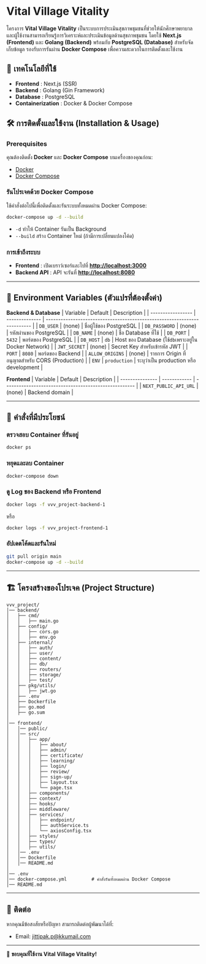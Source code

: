 # Vital Village Vitality

โครงการ **Vital Village Vitality** เป็นระบบการประเมินสุขภาพชุมชนที่ช่วยให้นักศึกษาพยาบาลและผู้ใช้งานสามารถเรียนรู้การวิเคราะห์และประเมินข้อมูลด้านสุขภาพชุมชน โดยใช้ **Next.js (Frontend)** และ **Golang (Backend)** พร้อมกับ **PostgreSQL (Database)** สำหรับจัดเก็บข้อมูล รองรับการรันผ่าน **Docker Compose** เพื่อความสะดวกในการติดตั้งและใช้งาน

## 🔧 เทคโนโลยีที่ใช้

- **Frontend** : Next.js (SSR)
- **Backend** : Golang (Gin Framework)
- **Database** : PostgreSQL
- **Containerization** : Docker & Docker Compose

## 🛠 การติดตั้งและใช้งาน (Installation & Usage)

### **Prerequisites**

คุณต้องติดตั้ง **Docker** และ **Docker Compose** บนเครื่องของคุณก่อน:

- [Docker](https://docs.docker.com/get-docker/)
- [Docker Compose](https://docs.docker.com/compose/install/)

### **รันโปรเจคด้วย Docker Compose**

ใช้คำสั่งต่อไปนี้เพื่อติดตั้งและรันระบบทั้งหมดผ่าน Docker Compose:

```bash
docker-compose up -d --build
```

- `-d` ทำให้ Container รันเป็น Background
- `--build` สร้าง Container ใหม่ (ถ้ามีการเปลี่ยนแปลงโค้ด)

### **การเข้าถึงระบบ**

- **Frontend** : เปิดเบราว์เซอร์และไปที่ **[http://localhost:3000](http://localhost:3000/)**
- **Backend API** : API จะรันที่ **[http://localhost:8080](http://localhost:8080/)**

---

## 🔑 Environment Variables (ตัวแปรที่ต้องตั้งค่า)

**Backend & Database**
| Variable | Default | Description |
| ----------------- | -------------- | ------------------------------------------------------------------------ |
| `DB_USER` | (none) | ชื่อผู้ใช้ของ PostgreSQL |
| `DB_PASSWORD` | (none) | รหัสผ่านของ PostgreSQL |
| `DB_NAME` | (none) | ชื่อ Database ที่ใช้ |
| `DB_PORT` | `5432` | พอร์ตของ PostgreSQL |
| `DB_HOST` | `db` | Host ของ Database (ใช้`db`เพราะอยู่ใน Docker Network) |
| `JWT_SECRET` | (none) | Secret Key สำหรับเข้ารหัส JWT |
| `PORT` | `8080` | พอร์ตของ Backend |
| `ALLOW_ORIGINS` | (none) | รายการ Origin ที่อนุญาตสำหรับ CORS (Production) |
| `ENV` | `production` | ระบุว่าเป็น production หรือ development |

**Frontend**
| Variable | Default | Description |
| --------------- | ------------ | ----------------------------------------------------- |
| `NEXT_PUBLIC_API_URL` | (none) | Backend domain |

---

## 🚀 คำสั่งที่มีประโยชน์

### **ตรวจสอบ Container ที่รันอยู่**

```bash
docker ps
```

### **หยุดและลบ Container**

```bash
docker-compose down
```

### **ดู Log ของ Backend หรือ Frontend**

```bash
docker logs -f vvv_project-backend-1
```

หรือ

```bash
docker logs -f vvv_project-frontend-1
```

### **อัปเดตโค้ดและรันใหม่**

```bash
git pull origin main
docker-compose up -d --build
```

---

## 🏗 โครงสร้างของโปรเจค (Project Structure)

```plaintext
vvv_project/
│── backend/
│   ├── cmd/
│   │   ├── main.go
│   ├── config/
│   │   ├── cors.go
│   │   ├── env.go
│   ├── internal/
│   │   ├── auth/
│   │   ├── user/
│   │   ├── content/
│   │   ├── db/
│   │   ├── routers/
│   │   ├── storage/
│   │   ├── test/
│   ├── pkg/utils/
│   │   ├── jwt.go
│   ├── .env
│   ├── Dockerfile
│   ├── go.mod
│   ├── go.sum
│
│── frontend/
│   │── public/
│   │── src/
│   │   ├── app/
│   │   │   ├── about/
│   │   │   ├── admin/
│   │   │   ├── certificate/
│   │   │   ├── learning/
│   │   │   ├── login/
│   │   │   ├── review/
│   │   │   ├── sign-up/
│   │   │   ├── layout.tsx
│   │   │   └── page.tsx
│   │   ├── components/
│   │   ├── context/
│   │   ├── hooks/
│   │   ├── middleware/
│   │   ├── services/
│   │   │   ├── endpoint/
│   │   │   ├── authService.ts
│   │   │   └── axiosConfig.tsx
│   │   ├── styles/
│   │   ├── types/
│   │   ├── utils/
│   │── .env
│   │── Dockerfile
│   │── README.md
│
│── .env
│── docker-compose.yml         # คำสั่งรันทั้งหมดผ่าน Docker Compose
│── README.md
```

---

## 📩 ติดต่อ

หากคุณมีข้อสงสัยหรือปัญหา สามารถติดต่อผู้พัฒนาได้ที่:

- Email: jittipak.p@kkumail.com

---

🎉 **ขอบคุณที่ใช้งาน Vital Village Vitality!**
